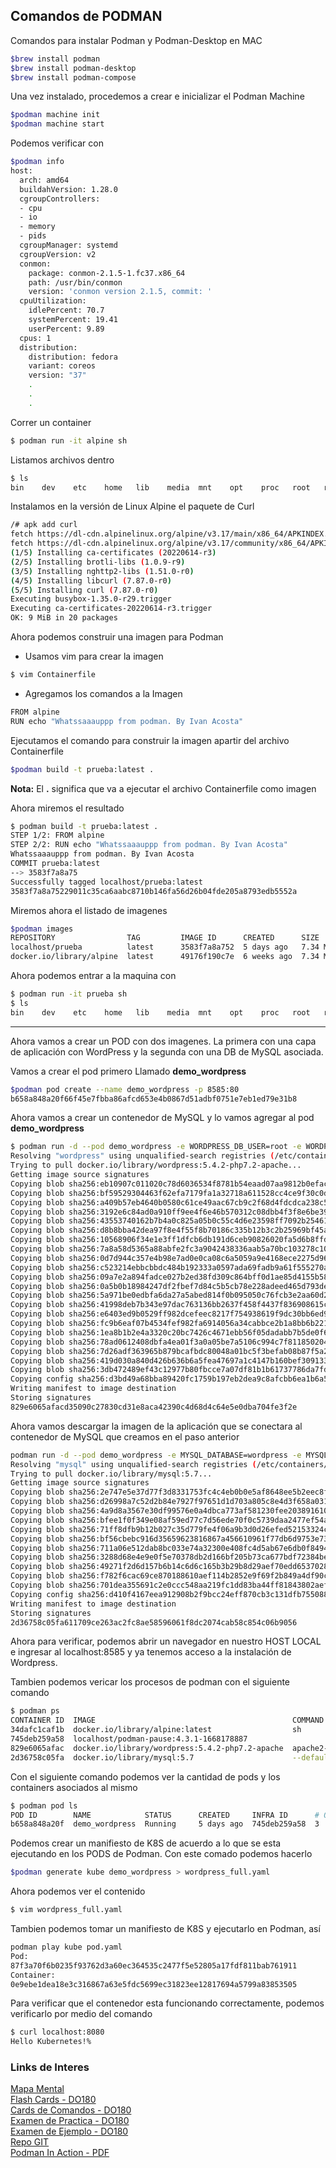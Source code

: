 ## Comandos de PODMAN

Comandos para instalar Podman y Podman-Desktop en MAC 
```bash
$brew install podman
$brew install podman-desktop
$brew install podman-compose
```
Una vez instalado, procedemos a crear e inicializar el Podman Machine
```bash
$podman machine init
$podman machine start
```
Podemos verificar con
```bash
$podman info
host:
  arch: amd64
  buildahVersion: 1.28.0
  cgroupControllers:
  - cpu
  - io
  - memory
  - pids
  cgroupManager: systemd
  cgroupVersion: v2
  conmon:
    package: conmon-2.1.5-1.fc37.x86_64
    path: /usr/bin/conmon
    version: 'conmon version 2.1.5, commit: '
  cpuUtilization:
    idlePercent: 70.7
    systemPercent: 19.41
    userPercent: 9.89
  cpus: 1
  distribution:
    distribution: fedora
    variant: coreos
    version: "37"
    .
    .
    .
```

Correr un container

```bash
$ podman run -it alpine sh
```
Listamos archivos dentro 

```bash
$ ls
bin    dev    etc    home   lib    media  mnt    opt    proc   root   run    sbin   srv    sys    tmp    usr    var
```

Instalamos en la versión de Linux Alpine el paquete de Curl

```bash 
/# apk add curl
fetch https://dl-cdn.alpinelinux.org/alpine/v3.17/main/x86_64/APKINDEX.tar.gz
fetch https://dl-cdn.alpinelinux.org/alpine/v3.17/community/x86_64/APKINDEX.tar.gz
(1/5) Installing ca-certificates (20220614-r3)
(2/5) Installing brotli-libs (1.0.9-r9)
(3/5) Installing nghttp2-libs (1.51.0-r0)
(4/5) Installing libcurl (7.87.0-r0)
(5/5) Installing curl (7.87.0-r0)
Executing busybox-1.35.0-r29.trigger
Executing ca-certificates-20220614-r3.trigger
OK: 9 MiB in 20 packages
```

Ahora podemos construir una imagen para Podman

- Usamos vim para crear la imagen 

```bash
$ vim Containerfile
```

- Agregamos los comandos a la Imagen

```bash
FROM alpine 
RUN echo "Whatssaaauppp from podman. By Ivan Acosta"
```

Ejecutamos el comando para construir la imagen apartir del archivo Containerfile

```bash
$podman build -t prueba:latest . 
```
**Nota:** El **.** significa que va a ejecutar el archivo Containerfile como imagen

Ahora miremos el resultado
```bash
$ podman build -t prueba:latest .
STEP 1/2: FROM alpine
STEP 2/2: RUN echo "Whatssaaauppp from podman. By Ivan Acosta"
Whatssaaauppp from podman. By Ivan Acosta
COMMIT prueba:latest
--> 3583f7a8a75
Successfully tagged localhost/prueba:latest
3583f7a8a75229011c35ca6aabc8710b146fa56d26b04fde205a8793edb5552a
```

Miremos ahora el listado de imagenes
```bash
$podman images
REPOSITORY                TAG         IMAGE ID      CREATED      SIZE
localhost/prueba          latest      3583f7a8a752  5 days ago   7.34 MB
docker.io/library/alpine  latest      49176f190c7e  6 weeks ago  7.34 MB
```

Ahora podemos entrar a la maquina con
```bash
$ podman run -it prueba sh
$ ls
bin    dev    etc    home   lib    media  mnt    opt    proc   root   run    sbin   srv    sys    tmp    usr    var
```
___
Ahora vamos a crear un POD con dos imagenes. La primera con una capa de aplicación con WordPress y la segunda con una DB de MySQL asociada. 

Vamos a crear el pod primero Llamado **demo_wordpress**
```bash
$podman pod create --name demo_wordpress -p 8585:80
b658a848a20f66f45e7fbba86afcd653e4b0867d51adbf0751e7eb1ed79e31b8
```

Ahora vamos a crear un contenedor de MySQL y lo vamos agregar al pod **demo_wordpress**

```bash
$ podman run -d --pod demo_wordpress -e WORDPRESS_DB_USER=root -e WORDPRESS_DB_PASSWORD=root -e WORDPRESS_DB_NAME=wordpress -e WORDPRESS_DB_HOST=127.0.0.1 wordpress:5.4.2-php7.2-apache 
Resolving "wordpress" using unqualified-search registries (/etc/containers/registries.conf.d/999-podman-machine.conf)
Trying to pull docker.io/library/wordpress:5.4.2-php7.2-apache...
Getting image source signatures
Copying blob sha256:eb10907c011020c78d6036534f8781b54eaad07aa9812b0efaca32718aa9c2f3
Copying blob sha256:bf59529304463f62efa7179fa1a32718a611528cc4ce9f30c0d1bbc6724ec3fb
Copying blob sha256:a409b57eb4640b0580c61ce49aac67cb9c2f68d4fdcdca238c54b8bc4ca521e7
Copying blob sha256:3192e6c84ad0a910ff9ee4f6e46b570312c08dbb4f3f8e6be396b1219ef1e704
Copying blob sha256:43553740162b7b4a0c825a05b0c55c4d6e23598ff7092b25461cac849012c1ca
Copying blob sha256:d8b8bba42dea97f8e4f55f8b70186c335b12b3c2b25969bf45afc2763c123c80
Copying blob sha256:10568906f34e1e3ff1dfcb6db191d6ceb90826020fa5d6b8ffdaf6644c8f11f0
Copying blob sha256:7a8a58d5365a88abfe2fc3a9042438336aab5a70bc103278c1074506a2b87d8b
Copying blob sha256:0d7d944c357e4b98e7ad0e0ca08c6a5059a9e4168ece2275d9613bb9e05bb34e
Copying blob sha256:c523214ebbcbbdc484b192333a0597ada69fadb9a61f555270a8152f54ce4baa
Copying blob sha256:09a7e2a894fadce027b2ed38fd309c864bff0d1ae85d4155b58ded679097c927
Copying blob sha256:0a5b0b18984247df2fbef7d84c5b5cb78e228adeed465d793de5afc904070fac
Copying blob sha256:5a971be0edbfa6da27a5abed814f0b095050c76fcb3e2aa60d28bccb3d7ca371
Copying blob sha256:41998deb7b343e97dac763136bb2637f458f4437f836908615c1561d47aba5da
Copying blob sha256:e6403ed9b0529ff982dcefeec8217f754938619f9dc30bb6ed971444e05d8490
Copying blob sha256:fc9b6eaf07b4534fef982fa6914056a34cabbce2b1a8bb6b2212f24e8901a508
Copying blob sha256:1ea8b1b2e4a3320c20bc7426c4671ebb56f05dadabb7b5de0f651c17b324d6ca
Copying blob sha256:78ad0612408dbfa4ea01f3a0a05be7a5106c994c7f8118502040802a519c4fb2
Copying blob sha256:7d26adf363965b879bcafbdc80048a01bc5f3befab08b87f5a2bb0e55b8e0742
Copying blob sha256:419d030a840d426b636b6a5fea47697a1c4147b160bef3091339caf052d23c67
Copying blob sha256:3db472489ef43c12977b80fbcce7a07df81b1b61737786da7fd5fd518cd801d0
Copying config sha256:d3bd49a68bba89420fc1759b197eb2dea9c8afcbb6ea1b6a59daecd1d5a0f972
Writing manifest to image destination
Storing signatures
829e6065afacd35090c27830cd31e8aca42390c4d68d4c64e5e0dba704fe3f2e
```

Ahora vamos descargar la imagen de la aplicación que se conectara al contenedor de MySQL que creamos en el paso anterior
```bash
podman run -d --pod demo_wordpress -e MYSQL_DATABASE=wordpress -e MYSQL_ROOT_PASSWORD=root mysql:5.7 --default-authentication-plugin=mysql_native_password 
Resolving "mysql" using unqualified-search registries (/etc/containers/registries.conf.d/999-podman-machine.conf)
Trying to pull docker.io/library/mysql:5.7...
Getting image source signatures
Copying blob sha256:2e747e5e37d77f3d8331753fc4c4eb0b0e5af8648ee5b2eec8fa274ebdddb475
Copying blob sha256:d26998a7c52d2b84e7927f97651d1d703a805c8e4d3f658a03138721f5a5dd44
Copying blob sha256:4a9d8a3567e30df99576e0a4dbca773af581230fee203891610e6ccbdaa823d2
Copying blob sha256:bfee1f0f349e08af59ed77c7d56ede70f0c5739daa2477ef54a4ee457f5e3e47
Copying blob sha256:71ff8dfb9b12b027c35d779fe4f06a9b3d0d26efed52153324cfa2f409423b0d
Copying blob sha256:bf56cbebc916d35659623816867a456610961f77db6d9753e738c5564651dfa0
Copying blob sha256:711a06e512dab8bc033e74a32300e408fc4d5ab67e6db0f84942d3ddadb7376d
Copying blob sha256:3288d68e4e9e0f5e70378db2d166bf205b73ca677bdf72384be72fa529264ed1
Copying blob sha256:49271f2d6d157b6b14c6d6c165b3b29b8d29aef70edd653702832a48bcecf382
Copying blob sha256:f782f6cac69ce870188610aef114b2852e9f69f2b849a4df90c0209bf8dc1717
Copying blob sha256:701dea355691c2e0ccc548aa219fc1dd83ba44ff81843802aef25e77e813454d
Copying config sha256:d410f4167eea912908b2f9bcc24eff870cb3c131dfb755088b79a4188bfeb40f
Writing manifest to image destination
Storing signatures
2d36758c05fa611709ce263ac2fc8ae58596061f8dc2074cab58c854c06b9056
```

Ahora para verificar, podemos abrir un navegador en nuestro HOST LOCAL e ingresar al localhost:8585 y ya tenemos acceso a la instalación de Wordpress. 

Tambien podemos vericar los procesos de podman con el siguiente comando
```bash
$ podman ps
CONTAINER ID  IMAGE                                            COMMAND               CREATED     STATUS         PORTS                 NAMES
34dafc1caf1b  docker.io/library/alpine:latest                  sh                    7 days ago  Up 7 days ago                        sweet_meitner
745deb259a58  localhost/podman-pause:4.3.1-1668178887                                5 days ago  Up 5 days ago  0.0.0.0:8585->80/tcp  b658a848a20f-infra
829e6065afac  docker.io/library/wordpress:5.4.2-php7.2-apache  apache2-foregroun...  5 days ago  Up 5 days ago  0.0.0.0:8585->80/tcp  silly_keller
2d36758c05fa  docker.io/library/mysql:5.7                      --default-authent...  5 days ago  Up 5 days ago  0.0.0.0:8585->80/tcp  loving_gauss
```

Con el siguiente comando podemos ver la cantidad de pods y los containers asociados al mismo
```bash
$ podman pod ls
POD ID        NAME            STATUS      CREATED     INFRA ID      # OF CONTAINERS
b658a848a20f  demo_wordpress  Running     5 days ago  745deb259a58  3
```
Podemos crear un manifiesto de K8S de acuerdo a lo que se esta ejecutando en los PODS de Podman. Con este comado podemos hacerlo

```bash
$podman generate kube demo_wordpress > wordpress_full.yaml
```

Ahora podemos ver el contenido
```bash
$ vim wordpress_full.yaml
```

Tambien podemos tomar un manifiesto de K8S y ejecutarlo en Podman, así
```bash
podman play kube pod.yaml
Pod:
87f3a70f6b0235f93762d3a60ec364535c2477f5e52805a17fdf811bab761911
Container:
0e9ebe1dea18e3c316867a63e5fdc5699ec31823ee12817694a5799a83853505
```

Para verificar que el contenedor esta funcionando correctamente, podemos verificarlo por medio del comando
```bash
$ curl localhost:8080 
Hello Kubernetes!% 
```

### Links de Interes
[Mapa Mental](https://www.goconqr.com/es/mapamental/31944811/podman)\
[Flash Cards - DO180](https://quizlet.com/692889577/do180-studey-set-flash-cards/)\
[Cards de Comandos - DO180](https://quizlet.com/717521005/do180-commands-flash-cards/)\
[Examen de Practica - DO180](https://acloudguru.com/hands-on-labs/red-hat-ex180-practice-exam)\
[Examen de Ejemplo - DO180](https://ziyonotes.uz/ex180-sample)\
[Repo GIT](https://github.com/kukudm/D0180)\
[Podman In Action - PDF](https://developers.redhat.com/e-books/podman-action)